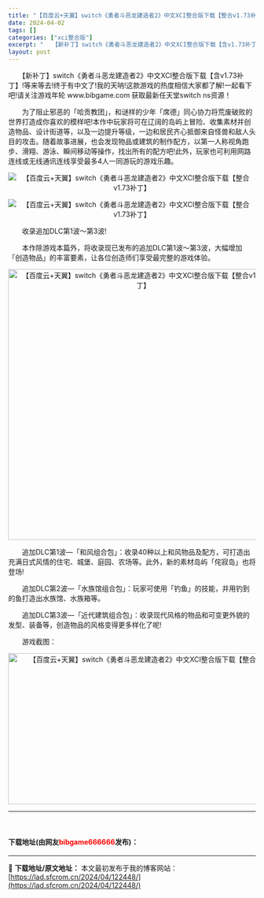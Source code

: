 ```yaml
---
title: "【百度云+天翼】switch《勇者斗恶龙建造者2》中文XCI整合版下载【整合v1.73补丁】"
date: 2024-04-02
tags: []
categories: ["xci整合版"]
excerpt: "　　【新补丁】switch《勇者斗恶龙建造者2》中文XCI整合版下载【含v1.73补丁】!等来等去!终于有中文了!我的天呐!这款游戏的热度相信大家都了解!一起看下吧!请关注游戏年轮 www.bibgame.com 获取最新任天堂switch ns资源！ 　　为了阻止邪恶的「哈贡教团」，和谜样的少年「&hellip;"
layout: post
---
```


 <p>　　【新补丁】switch《勇者斗恶龙建造者2》中文XCI整合版下载【含v1.73补丁】!等来等去!终于有中文了!我的天呐!这款游戏的热度相信大家都了解!一起看下吧!请关注游戏年轮 www.bibgame.com 获取最新任天堂switch ns资源！</p> <p>　　为了阻止邪恶的「哈贡教团」，和谜样的少年「席德」同心协力将荒废破败的世界打造成你喜欢的模样吧!本作中玩家将可在辽阔的岛屿上冒险、收集素材并创造物品、设计街道等，以及一边提升等级，一边和居民齐心抵御来自怪兽和敌人头目的攻击。随着故事进展，也会发现物品或建筑的制作配方，以第一人称视角跑步、滑翔、游泳、瞬间移动等操作，找出所有的配方吧!此外，玩家也可利用网路连线或无线通讯连线享受最多4人一同游玩的游戏乐趣。</p> <p align="center"><img border="0" src="https://lad.sfcrom.cn/wp-content/uploads/2024/04/20240402_660be1012fc74.webp" alt="【百度云+天翼】switch《勇者斗恶龙建造者2》中文XCI整合版下载【整合v1.73补丁】" /></p> <p align="center"><img border="0" src="https://lad.sfcrom.cn/wp-content/uploads/2024/04/20240402_660be10183f3e.webp" alt="【百度云+天翼】switch《勇者斗恶龙建造者2》中文XCI整合版下载【整合v1.73补丁】" /></p> <p>　　收录追加DLC第1波～第3波!</p> <p>　　本作除游戏本篇外，将收录现已发布的追加DLC第1波～第3波，大幅增加「创造物品」的丰富要素，让各位创造师们享受最完整的游戏体验。</p> <p align="center"><img align="" src="https://lad.sfcrom.cn/wp-content/uploads/2024/04/20240402_660be10204eb1.webp" style="border-width: 0px; border-style: solid; width: 550px;" alt="【百度云+天翼】switch《勇者斗恶龙建造者2》中文XCI整合版下载【整合v1.73补丁】" /></p> <p>　　追加DLC第1波&mdash;「和风组合包」：收录40种以上和风物品及配方，可打造出充满日式风情的住宅、城堡、庭园、农场等。此外，新的素材岛屿「侘寂岛」也将登场!</p> <p>　　追加DLC第2波&mdash;「水族馆组合包」：玩家可使用「钓鱼」的技能，并用钓到的鱼打造出水族馆、水族箱等。</p> <p>　　追加DLC第3波&mdash;「近代建筑组合包」：收录现代风格的物品和可变更外貌的发型、装备等，创造物品的风格变得更多样化了呢!</p> <p>　　游戏截图：</p> <p align="center"><img src="https://lad.sfcrom.cn/wp-content/uploads/2024/04/20240402_660be1026221d.webp" style="width: 607px; height: 307px;" alt="【百度云+天翼】switch《勇者斗恶龙建造者2》中文XCI整合版下载【整合v1.73补丁】" /></p> <hr /> <p>&nbsp;</p> <p><h4>下载地址(由网友<font color="red">bibgame666666</font>发布)：</h4></p> 

---
📖 **下载地址/原文地址：** 本文最初发布于我的博客网站：[https://lad.sfcrom.cn/2024/04/122448/](https://lad.sfcrom.cn/2024/04/122448/)
